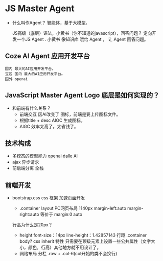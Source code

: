 # JS Master Agent

- 什么叫作Agent？
  智能体，基于大模型。

  JS高级（底层）语法，小黄书（你不知道的javascript），回答问题？ 定向开发一个JS Agent .
  小黄书 像知识库 喂给 Agent ， 让 Agent 回答问题。

## Coze AI Agent 应用开发平台
    国内 最大的AI应用开发平台。
    豆包 国内 最大的AI应用开发平台。
    国外 openai

## JavaScript Master Agent Logo 底层是如何实现的？
    
- 和前端有什么关系？
  - 前端交互 因AI改变了 
    图标，前端是要上传图标文件。
  - 根据title + desc AIGC 生成图标。
  - AIGC 效率太高了，太省钱了。

## 技术构成
  - 多模态的模型能力 openai dalle AI
  - ajax 异步请求
  - 前后端分离 全栈

## 前端开发
  - bootstrap.css
    css 框架 加速页面开发 
    - .container 
    layout PC网页布局 1140px
    margin-left:auto
    margin-right:auto
    等价于 margin:0 auto 
    
    行高为什么是20px？
    - height
      font-size：14px
      line-height：1.42857143 行距
      .container body?
      css inherit 特性
      只需要在顶级元素上设置一些公共属性（文字大小，颜色，行高）其他地方就不用设计了。
    - 网格布局 分栏
      .row + .col-6(col开始的类不会换行)  